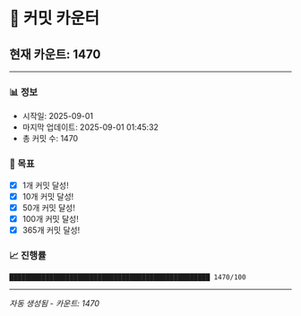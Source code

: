 # 🔢 커밋 카운터

## 현재 카운트: 1470

---

### 📊 정보
- 시작일: 2025-09-01
- 마지막 업데이트: 2025-09-01 01:45:32
- 총 커밋 수: 1470

### 🎯 목표
- [x] 1개 커밋 달성!
- [x] 10개 커밋 달성!
- [x] 50개 커밋 달성!
- [x] 100개 커밋 달성!
- [x] 365개 커밋 달성!

### 📈 진행률
```
██████████████████████████████████████████████████ 1470/100
```

---
*자동 생성됨 - 카운트: 1470*
